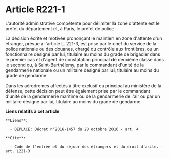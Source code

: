 # Article R221-1

L'autorité administrative compétente pour délimiter la zone d'attente est le préfet du département et, à Paris, le préfet de
police. 

La décision écrite et motivée prononçant le maintien en zone d'attente d'un étranger, prévue à l'article L. 221-3, est prise
par le chef du service de la police nationale ou des douanes, chargé du contrôle aux frontières, ou un fonctionnaire désigné
par lui, titulaire au moins du grade de brigadier dans le premier cas et d'agent de constatation principal de deuxième classe
dans le second ou, à Saint-Barthélemy, par le commandant d'unité de la gendarmerie nationale ou un militaire désigné par lui,
titulaire au moins du grade de gendarme.

Dans les aérodromes affectés à titre exclusif ou principal au ministère de la défense, cette décision peut être également
prise par le commandant d'unité de la gendarmerie maritime ou de la gendarmerie de l'air ou par un militaire désigné par lui,
titulaire au moins du grade de gendarme.

**Liens relatifs à cet article**

	**Liens**:

	  - DEPLACE: Décret n°2016-1457 du 28 octobre 2016 - art. 4

	**Cite**:

	  - Code de l'entrée et du séjour des étrangers et du droit d'asile. - art. L221-3
